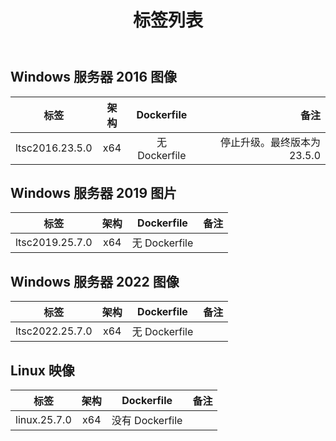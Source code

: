 ﻿---
title: 标签列表
second_title: Aspose.Cells Cloud Documen
type: docs
url: /zh/docker/tag-list/
description: 支持的平台
weight: 30
kwords: Excel, Office 云, REST API, 电子表格, PDF, CSV, Json, Markdown, TagList
---
##  Windows 服务器 2016 图像 ##

标签 | 架构 | Dockerfile | 备注
---|:--:|:--:|---:
ltsc2016.23.5.0 | x64 | 无 Dockerfile | 停止升级。最终版本为 23.5.0

## Windows 服务器 2019 图片 ##

标签 | 架构 | Dockerfile | 备注
---|:--:|:--:|---:
ltsc2019.25.7.0 | x64 | 无 Dockerfile |

##  Windows 服务器 2022 图像 ##

标签 | 架构 | Dockerfile | 备注
---|:--:|:--:|---:
ltsc2022.25.7.0 | x64 | 无 Dockerfile |

##  Linux 映像 ##

标签 | 架构 | Dockerfile | 备注
---|:--:|:--:|---:
linux.25.7.0 | x64 | 没有 Dockerfile |
